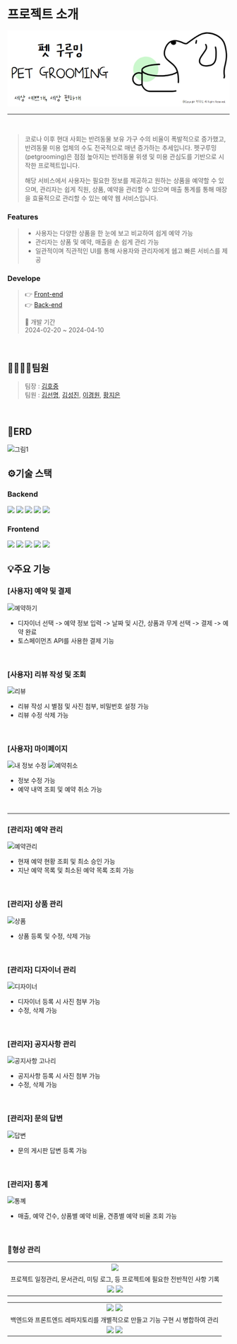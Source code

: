 # 프로젝트 소개
<div align=center>
  <img src="PetGrooming-Frontend/src/image/logo12.jpg" />
</div>

---
<br>

> 코로나 이후 현대 사회는 반려동물 보유 가구 수의 비율이 폭발적으로 증가했고, 반려동물 미용 업체의 수도 전국적으로 매년 증가하는 추세입니다.
> 펫구루밍(petgrooming)은 점점 높아지는 반려동물 위생 및 미용 관심도를 기반으로 시작한 프로젝트입니다.
>
> 해당 서비스에서 사용자는 필요한 정보를 제공하고 원하는 상품을 예약할 수 있으며, 관리자는 쉽게 직원, 상품, 예약을 관리할 수 있으며 매출 통계를 통해 매장을 효율적으로 관리할 수 있는 예약 웹 서비스입니다.

### Features
>* 사용자는 다양한 상품을 한 눈에 보고 비교하여 쉽게 예약 가능
>* 관리자는 상품 및 예약, 매출을 손 쉽게 관리 가능
>* 일관적이며 직관적인 UI를 통해 사용자와 관리자에게 쉡고 빠른 서비스를 제공

 ### Develope
> 👉 [Front-end](https://github.com/Kiddle-Way/PetGrooming/tree/main/PetGrooming-Frontend)<br>
> 👉 [Back-end](https://github.com/Kiddle-Way/PetGrooming/tree/main/PetGrooming-Backend)
> 
> 📆 개발 기간<br>
> 2024-02-20 ~ 2024-04-10
<br>

## 👨‍👨‍👦‍👦팀원
> 팀장 : <a href="https://github.com/Kiddle-Way">김호중</a><br>
> 팀원 : <a href="https://github.com/ssunmyung97">김선명</a>, <a href="https://github.com/stars8781">김성진</a>, <a href="https://github.com/sunshine149">이경원</a>, <a href="https://github.com/xodzh234">황지은</a>
<br>

## 📝ERD
![그림1](https://github.com/Kiddle-Way/PetGrooming/assets/153166162/b3b7398f-8831-42c4-b266-ea87dc5f5da2)
<br>

## ⚙기술 스택
### Backend
<img src="https://img.shields.io/badge/Spring Boot-6DB33F?style=for-the-badge&logo=springboot&logoColor=white"> <img src="https://img.shields.io/badge/Spring Security-6DB33F?style=for-the-badge&logo=springsecurity&logoColor=white"> <img src="https://img.shields.io/badge/JPA-83B81A?style=for-the-badge&logo=spring&logoColor=white"> <img src="https://img.shields.io/badge/oracle-F80000?style=for-the-badge&logo=oracle&logoColor=white"> <img src="https://img.shields.io/badge/jwt-000000?style=for-the-badge&logo=jsonwebtokens&logoColor=white">

### Frontend
<img src="https://img.shields.io/badge/react-61DAFB?style=for-the-badge&logo=react&logoColor=white"> <img src="https://img.shields.io/badge/tailwind css-06B6D4?style=for-the-badge&logo=tailwindcss&logoColor=white"> <img src="https://img.shields.io/badge/redux-764ABC?style=for-the-badge&logo=redux&logoColor=white"> <img src="https://img.shields.io/badge/axios-5A29E4?style=for-the-badge&logo=axios&logoColor=white"> <img src="https://img.shields.io/badge/daisy ui-5A0EF8?style=for-the-badge&logo=daisyui&logoColor=white">
<br>

## 💡주요 기능
### [사용자] 예약 및 결제
![예약하기](https://github.com/Kiddle-Way/PetGrooming/assets/153166162/d95824b8-416e-4d4a-8b67-ef0133187a0b)
* 디자이너 선택 -> 예약 정보 입력 -> 날짜 및 시간, 상품과 무게 선택 -> 결제 -> 예약 완료
* 토스페이먼츠 API를 사용한 결제 기능
<br>

### [사용자] 리뷰 작성 및 조회
![리뷰](https://github.com/Kiddle-Way/PetGrooming-Frontend/assets/153166162/ed0e61c8-70b0-42b2-b8e9-29ce19f64854)

* 리뷰 작성 시 별점 및 사진 첨부, 비밀번호 설정 가능
* 리뷰 수정 삭제 가능
<br>

### [사용자] 마이페이지
![내 정보 수정](https://github.com/Kiddle-Way/PetGrooming-Frontend/assets/153166162/ea31afe3-3075-470a-852c-9599c45844ab)
![예약취소](https://github.com/Kiddle-Way/PetGrooming-Frontend/assets/153166162/2ee2a65a-11f5-4236-80c2-eda746bb63c6)

* 정보 수정 가능
* 예약 내역 조회 및 예약 취소 가능
<br>

---
### [관리자] 예약 관리
![예약관리](https://github.com/Kiddle-Way/PetGrooming-Frontend/assets/153166162/8c677476-2000-449b-a3ad-8186328102e9)

* 현재 예약 현황 조회 및 최소 승인 가능
* 지난 예약 목록 및 최소된 예약 목록 조회 가능
<br>

### [관리자] 상품 관리
![상품](https://github.com/Kiddle-Way/PetGrooming-Frontend/assets/153166162/bbeb53da-c4af-470f-bd01-4962864efcf4)
* 상품 등록 및 수정, 삭제 가능
<br>

### [관리자] 디자이너 관리
![디자이너](https://github.com/Kiddle-Way/PetGrooming/assets/153166162/18a4788d-e1ee-4642-9e1f-71abde43f16a)
* 디자이너 등록 시 사진 첨부 가능
* 수정, 삭제 가능
<br>

### [관리자] 공지사항 관리
![공지사항 고나리](https://github.com/Kiddle-Way/PetGrooming/assets/153166162/a6577f10-10bc-4298-84bb-a76070ad4828)
* 공지사항 등록 시 사진 첨부 가능
* 수정, 삭제 가능
<br>

### [관리자] 문의 답변
![답변](https://github.com/Kiddle-Way/PetGrooming/assets/153166162/ef495702-9037-4cd2-bc21-96c9fbc38329)
* 문의 게시판 답변 등록 가능
<br>

### [관리자] 통계
![통꼐](https://github.com/Kiddle-Way/PetGrooming/assets/153166162/8ce7e35a-3ef8-4a0e-9255-a3cae9fd94c9)
* 매출, 예약 건수, 상품별 예약 비율, 견종별 예약 비율 조회 가능
<br>

### 📂형상 관리
<table>
  <tr>
    <th>
    <img src="https://img.shields.io/badge/notion-000000?style=for-the-badge&logo=notion&logoColor=white">
    </th>
  </tr>
  <tr>
    <td align="center">
    프로젝트 일정관리, 문서관리, 미팅 로그, 등 프로젝트에 필요한 전반적인 사항 기록  
    </td>
  </tr>
  <tr>
    <td>
      <div align="center">
    <img src="https://github.com/Kiddle-Way/PetGrooming/assets/153166162/e0a58eb7-0b99-4fa9-8650-aca76905bfb4" />
    <img src="https://github.com/Kiddle-Way/PetGrooming/assets/153166162/f2c3da8e-452d-45b1-8cf2-f1e0ffdb8c23" />
    </td>
      </div>
  </tr>
</table>

<table>
  <tr>
     <th>
    <img src="https://img.shields.io/badge/git-F05032?style=for-the-badge&logo=git&logoColor=white"> <img src="https://img.shields.io/badge/github-181717?style=for-the-badge&logo=github&logoColor=white">
    </th>
  </tr>
  <tr>
    <td align="center">
    백엔드와 프론트엔드 레파지토리를 개별적으로 만들고 기능 구현 시 병합하여 관리
    </td>
  </tr>
  <tr>
     <td>
       <div align="center">
    <img  src="https://github.com/Kiddle-Way/PetGrooming/assets/153166162/0573a47a-4d63-4498-a321-070c82c5f41c" />
    <img  src="https://github.com/Kiddle-Way/PetGrooming/assets/153166162/63ede82a-b049-42a7-8129-90d821437f6a" />
       </div>
    </td>
  </tr>
</table>
